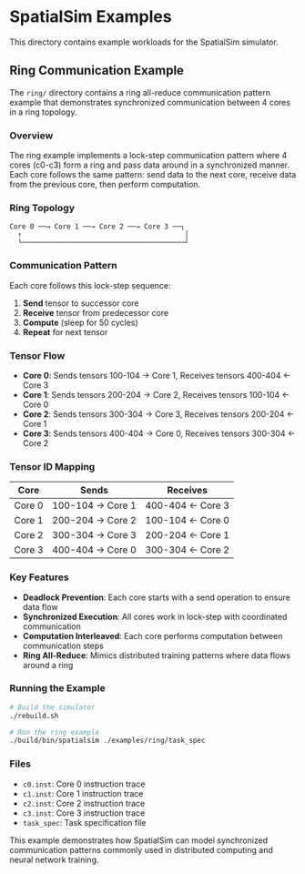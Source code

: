 # SpatialSim Examples

This directory contains example workloads for the SpatialSim simulator.

## Ring Communication Example

The `ring/` directory contains a ring all-reduce communication pattern example that demonstrates synchronized communication between 4 cores in a ring topology.

### Overview

The ring example implements a lock-step communication pattern where 4 cores (c0-c3) form a ring and pass data around in a synchronized manner. Each core follows the same pattern: send data to the next core, receive data from the previous core, then perform computation.

### Ring Topology

```
Core 0 ──→ Core 1 ──→ Core 2 ──→ Core 3 ──┐
  ↑                                        │
  └────────────────────────────────────────┘
```

### Communication Pattern

Each core follows this lock-step sequence:
1. **Send** tensor to successor core
2. **Receive** tensor from predecessor core  
3. **Compute** (sleep for 50 cycles)
4. **Repeat** for next tensor

### Tensor Flow

- **Core 0**: Sends tensors 100-104 → Core 1, Receives tensors 400-404 ← Core 3
- **Core 1**: Sends tensors 200-204 → Core 2, Receives tensors 100-104 ← Core 0
- **Core 2**: Sends tensors 300-304 → Core 3, Receives tensors 200-204 ← Core 1
- **Core 3**: Sends tensors 400-404 → Core 0, Receives tensors 300-304 ← Core 2

### Tensor ID Mapping

| Core | Sends | Receives |
|------|-------|----------|
| Core 0 | 100-104 → Core 1 | 400-404 ← Core 3 |
| Core 1 | 200-204 → Core 2 | 100-104 ← Core 0 |
| Core 2 | 300-304 → Core 3 | 200-204 ← Core 1 |
| Core 3 | 400-404 → Core 0 | 300-304 ← Core 2 |

### Key Features

- **Deadlock Prevention**: Each core starts with a send operation to ensure data flow
- **Synchronized Execution**: All cores work in lock-step with coordinated communication
- **Computation Interleaved**: Each core performs computation between communication steps
- **Ring All-Reduce**: Mimics distributed training patterns where data flows around a ring

### Running the Example

```bash
# Build the simulator
./rebuild.sh

# Run the ring example
./build/bin/spatialsim ./examples/ring/task_spec
```

### Files

- `c0.inst`: Core 0 instruction trace
- `c1.inst`: Core 1 instruction trace  
- `c2.inst`: Core 2 instruction trace
- `c3.inst`: Core 3 instruction trace
- `task_spec`: Task specification file

This example demonstrates how SpatialSim can model synchronized communication patterns commonly used in distributed computing and neural network training. 